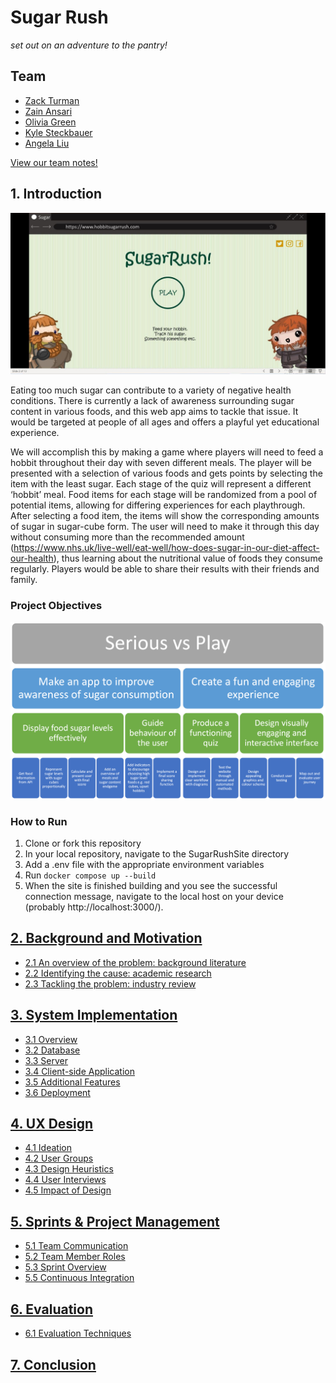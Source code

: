 # Sugar Rush

*set out on an adventure to the pantry!*

## Team

* [Zack Turman](https://github.com/zkturman)
* [Zain Ansari](https://github.com/zainansarii)
* [Olivia Green](https://github.com/livigreen)
* [Kyle Steckbauer](https://github.com/kesteckb)
* [Angela Liu](https://github.com/angelaliuyl)

 [View our team notes!](https://1drv.ms/u/s!ArK70JvM660kiJU316Riv8bJ639P4A)

## 1. Introduction

![image](./SugarRushSite/src/assets/homepage-prototype.JPG)

Eating too much sugar can contribute to a variety of negative health conditions. There is currently a lack of awareness surrounding sugar content in various foods, and this web app aims to tackle that issue. It would be targeted at people of all ages and offers a playful yet educational experience. 

We will accomplish this by making a game where players will need to feed a hobbit throughout their day with seven different meals. The player will be presented with a selection of various foods and gets points by selecting the item with the least sugar. Each stage of the quiz will represent a different ‘hobbit’ meal. Food items for each stage will be randomized from a pool of potential items, allowing for differing experiences for each playthrough. After selecting a food item, the items will show the corresponding amounts of sugar in sugar-cube form. The user will need to make it through this day without consuming more than the recommended amount (https://www.nhs.uk/live-well/eat-well/how-does-sugar-in-our-diet-affect-our-health), thus learning about the nutritional value of foods they consume regularly. Players would be able to share their results with their friends and family. 

### Project Objectives
![image of objectives][objectives]

### How to Run
  1. Clone or fork this repository
  2. In your local repository, navigate to the SugarRushSite directory
  3. Add a .env file with the appropriate environment variables
  4. Run `docker compose up --build`
  5. When the site is finished building and you see the successful connection message, navigate to the local host on your device (probably http://localhost:3000/).

## [2. Background and Motivation](BackgroundAndMotivation/README.md)
  - [2.1 An overview of the problem: background literature](/BackgroundAndMotivation/README.md#an-overview-of-the-problem-background-literature)
  - [2.2 Identifying the cause: academic research](/BackgroundAndMotivation/README.md#identifying-the-cause-academic-research)
  - [2.3 Tackling the problem: industry review](/BackgroundAndMotivation/README.md#tackling-the-problem-industry-review)

## [3. System Implementation](SystemImplementation/README.md)
  - [3.1 Overview](/SystemImplementation/README.md#overview)
  - [3.2 Database](/SystemImplementation/README.md#database)
  - [3.3 Server](/SystemImplementation/README.md#server)
  - [3.4 Client-side Application](/SystemImplementation/README.md#client-side-application)
  - [3.5 Additional Features](/SystemImplementation/README.md#additional-features)
  - [3.6 Deployment](/SystemImplementation/README.md#deployment)

## [4. UX Design](UXDesign/README.md)
  - [4.1 Ideation](/UXDesign/README.md#ideation)
  - [4.2 User Groups](/UXDesign/README.md#user-groups)
  - [4.3 Design Heuristics](/UXDesign/README.md#design-heuristics)
  - [4.4 User Interviews](/UXDesign/README.md#user-interviews)
  - [4.5 Impact of Design](/UXDesign/README.md#impact-of-design)

## [5. Sprints & Project Management](SprintsAndProjectManagement/README.md)
  - [5.1 Team Communication](/SprintsAndProjectManagement/README.md#team-communication)
  - [5.2 Team Member Roles](/SprintsAndProjectManagement/README.md#team-member-roles)
  - [5.3 Sprint Overview](/SprintsAndProjectManagement/README.md#sprint-overview)
  - [5.5 Continuous Integration](/SprintsAndProjectManagement/README.md#continuous-integration)

## [6. Evaluation](Evaluation/README.md)
  - [6.1 Evaluation Techniques](/Evaluation#evaluation-techniques)


## [7. Conclusion](Conclusion)

[objectives]: https://github.com/kesteckb/COMSM-SEGP/blob/589a88fab268159178cd2475934a3c967123bc37/image.png
